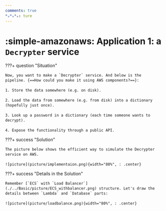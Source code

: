 ```yaml
---
comments: true
ᴴₒᴴₒᴴₒ: ture
---
```


# **:simple-amazonaws: Application 1: a `Decrypter` service**

???+ question "Situation"

    Now, you want to make a `Decrypter` service. And below is the pipeline. {==How could you make it using AWS components?==}:

    1. Store the data somewhere (e.g. on disk).

    2. Load the data from somewhere (e.g. from disk) into a dictionary (hopefully just once).
   
    3. Look up a password in a dictionary (each time someone wants to decrypt).

    4. Expose the functionality through a public API.
   
???+ success "Solution"  

    The picture below shows the efficient way to simulate the Decrypter service on AWS.

    ![picture](picture/implementaion.png){width="80%", : .center}
 
???+ success "Details in the Solution" 

    Remember [`ECS` with `Load Balancer`](./../Basic/picture/ECS_withbalancer.png) structure. Let's draw the details between `Lambda` and `Database` parts:

    ![picture](picture/loadbalance.png){width="80%", : .center}

